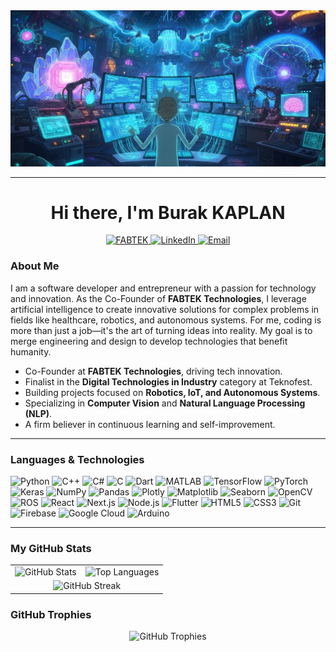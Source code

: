 <div align="center">
  <img src="https://raw.githubusercontent.com/devburakkaplan/devburakkaplan/refs/heads/main/bannerr.jpeg" alt="Banner"/>
</div>

---

<div id="header" align="center">
  <h1>
    Hi there, I'm Burak KAPLAN
  </h1>
</div>

<div align="center">
  <a href="https://linktr.ee/fabtek">
    <img src="https://img.shields.io/badge/FABTEK-black?style=for-the-badge&logo=" alt="FABTEK">
  </a>
  <a href="https://www.linkedin.com/in/devburakkaplan/">
    <img src="https://img.shields.io/badge/LinkedIn-0A66C2?style=for-the-badge&logo=linkedin&logoColor=white" alt="LinkedIn">
  </a>
  <a href="mailto:dev.burakkaplan@gmail.com">
    <img src="https://img.shields.io/badge/Email-D14836?style=for-the-badge&logo=gmail&logoColor=white" alt="Email">
  </a>
</div>

### About Me

I am a software developer and entrepreneur with a passion for technology and innovation. As the Co-Founder of **FABTEK Technologies**, I leverage artificial intelligence to create innovative solutions for complex problems in fields like healthcare, robotics, and autonomous systems. For me, coding is more than just a job—it's the art of turning ideas into reality. My goal is to merge engineering and design to develop technologies that benefit humanity.

- Co-Founder at **FABTEK Technologies**, driving tech innovation.
- Finalist in the **Digital Technologies in Industry** category at Teknofest.
- Building projects focused on **Robotics, IoT, and Autonomous Systems**.
- Specializing in **Computer Vision** and **Natural Language Processing (NLP)**.
- A firm believer in continuous learning and self-improvement.

---

### Languages & Technologies

![Python](https://img.shields.io/badge/Python-3776AB?style=for-the-badge&logo=python&logoColor=white)
![C++](https://img.shields.io/badge/C%2B%2B-00599C?style=for-the-badge&logo=c%2B%2B&logoColor=white)
![C#](https://img.shields.io/badge/C%23-239120?style=for-the-badge&logo=csharp&logoColor=white)
![C](https://img.shields.io/badge/C-A8B9CC?style=for-the-badge&logo=c&logoColor=black)
![Dart](https://img.shields.io/badge/Dart-0175C2?style=for-the-badge&logo=dart&logoColor=white)
![MATLAB](https://img.shields.io/badge/MATLAB-0076A8?style=for-the-badge&logo=matlab&logoColor=white)
![TensorFlow](https://img.shields.io/badge/TensorFlow-FF6F00?style=for-the-badge&logo=tensorflow&logoColor=white)
![PyTorch](https://img.shields.io/badge/PyTorch-EE4C2C?style=for-the-badge&logo=pytorch&logoColor=white)
![Keras](https://img.shields.io/badge/Keras-D00000?style=for-the-badge&logo=keras&logoColor=white)
![NumPy](https://img.shields.io/badge/Numpy-013243?style=for-the-badge&logo=numpy&logoColor=white)
![Pandas](https://img.shields.io/badge/Pandas-150458?style=for-the-badge&logo=pandas&logoColor=white)
![Plotly](https://img.shields.io/badge/Plotly-3F4F75?style=for-the-badge&logo=plotly&logoColor=white)
![Matplotlib](https://img.shields.io/badge/Matplotlib-11557c?style=for-the-badge&logo=matplotlib&logoColor=white)
![Seaborn](https://img.shields.io/badge/Seaborn-2c6f8f?style=for-the-badge&logo=seaborn&logoColor=white)
![OpenCV](https://img.shields.io/badge/OpenCV-5C3EE8?style=for-the-badge&logo=opencv&logoColor=white)
![ROS](https://img.shields.io/badge/ROS-22314E?style=for-the-badge&logo=ros&logoColor=white)
![React](https://img.shields.io/badge/React-61DAFB?style=for-the-badge&logo=react&logoColor=black)
![Next.js](https://img.shields.io/badge/Next.js-000000?style=for-the-badge&logo=next.js&logoColor=white)
![Node.js](https://img.shields.io/badge/Node.js-339933?style=for-the-badge&logo=node.js&logoColor=white)
![Flutter](https://img.shields.io/badge/Flutter-02569B?style=for-the-badge&logo=flutter&logoColor=white)
![HTML5](https://img.shields.io/badge/HTML5-E34F26?style=for-the-badge&logo=html5&logoColor=white)
![CSS3](https://img.shields.io/badge/CSS3-1572B6?style=for-the-badge&logo=css3&logoColor=white)
![Git](https://img.shields.io/badge/Git-F05032?style=for-the-badge&logo=git&logoColor=white)
![Firebase](https://img.shields.io/badge/Firebase-FFCA28?style=for-the-badge&logo=firebase&logoColor=black)
![Google Cloud](https://img.shields.io/badge/Google%20Cloud-4285F4?style=for-the-badge&logo=google-cloud&logoColor=white)
![Arduino](https://img.shields.io/badge/Arduino-00979D?style=for-the-badge&logo=arduino&logoColor=white)

---

### My GitHub Stats

<table>
  <tr>
    <td>
      <img src="https://github-readme-stats.vercel.app/api?username=devburakkaplan&theme=dark&hide_border=false&include_all_commits=true&count_private=true" alt="GitHub Stats">
    </td>
    <td>
      <img src="https://github-readme-stats.vercel.app/api/top-langs/?username=devburakkaplan&theme=dark&hide_border=false&layout=compact" alt="Top Languages">
    </td>
  </tr>
  <tr>
    <td colspan="2" align="center">
      <img src="https://github-readme-streak-stats.herokuapp.com/?user=devburakkaplan&theme=dark&hide_border=false" alt="GitHub Streak">
    </td>
  </tr>
</table>

### GitHub Trophies

<div align="center">
  <img src="https://github-profile-trophy.vercel.app/?username=devburakkaplan&theme=radical&no-frame=false&no-bg=true&margin-w=10&column=7" alt="GitHub Trophies">
</div>
